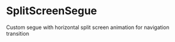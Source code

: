 SplitScreenSegue
================

Custom segue with horizontal split screen animation for navigation transition
